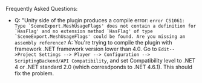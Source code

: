 Frequently Asked Questions:

* Q: "Unity side of the plugin produces a compile error: 
	```error CS1061: Type `SceneExport.MeshUsageFlags' does not contain a definition for `HasFlag' and no extension method `HasFlag' of type `SceneExport.MeshUsageFlags' could be found. Are you missing an assembly reference?```
    A: You're trying to compile the plugin with framework .NET framework version lower than 4.0. Go to `Edit-->Project Settings --> Player --> Configuration --> ScriptingBackend/API Compatibility`, and set Compatibility level to .NET 4 or .NET standard 2.0 (which corresdponds to .NET 4.6.1). This should fix the problem.